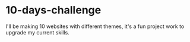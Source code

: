 # 10-days-challenge
I'll be making 10 websites with different themes, it's a fun project work to upgrade my current skills.

